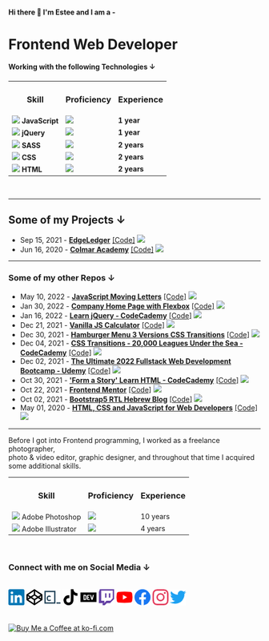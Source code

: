 #### Hi there 👋 I'm Estee and I am a -

<h1>Frontend Web Developer</h1>
<h4> Working with the following Technologies ↓<h4>
<table width="100%">
    <tr>
      <th><h3>Skill</h3></th>   
      <th><h3>Proficiency</h3></th>  
      <th><h3>Experience</h3></th>  
    </tr>
    <tr>
      <td><img src="https://github.com/esteecodes/icons-and-graphics/blob/main/icomoon/programming/PNG/javascript.png?raw=true"> JavaScript </td>
      <td><img src="https://github.com/esteecodes/icons-and-graphics/blob/main/progress-bar-small/progress-bar-55.png?raw=true"></td>
      <td> 1 year</td>  
    </tr>
    <tr></tr>
    <tr>
      <td><img src="https://github.com/esteecodes/icons-and-graphics/blob/main/icomoon/programming/PNG/jquery.png?raw=true"> jQuery </td>
      <td><img src="https://github.com/esteecodes/icons-and-graphics/blob/main/progress-bar-small/progress-bar-80.png?raw=true"></td>
      <td> 1 year</td>    
    </tr>
    <tr></tr>
    <tr>
      <td><img src="https://github.com/esteecodes/icons-and-graphics/blob/main/icomoon/programming/PNG/sass.png?raw=true"> SASS </td>
      <td><img src="https://github.com/esteecodes/icons-and-graphics/blob/main/progress-bar-small/progress-bar-85.png?raw=true"></td>
      <td> 2 years</td>  
    </tr>
    <tr></tr>
    <tr>
      <td><img src="https://github.com/esteecodes/icons-and-graphics/blob/main/icomoon/programming/PNG/css3.png?raw=true"> CSS </td>
      <td><img src="https://github.com/esteecodes/icons-and-graphics/blob/main/progress-bar-small/progress-bar-85.png?raw=true"></td>
      <td> 2 years</td>  
    </tr>
    <tr></tr>
    <tr>
      <td><img src="https://github.com/esteecodes/icons-and-graphics/blob/main/icomoon/programming/PNG/html5.png?raw=true"> HTML </td>
      <td><img src="https://github.com/esteecodes/icons-and-graphics/blob/main/progress-bar-small/progress-bar-95.png?raw=true"></td>
      <td> 2 years</td>  
    </tr>
</table>
<br/>
<hr>
<h2>Some of my Projects ↓</h2>
<ul>
<li>Sep 15, 2021 - <a href="https://esteecodes.github.io/EdgeLedger/" target="_blank"><strong>EdgeLedger</strong></a> <a href="https://github.com/esteecodes/EdgeLedger" target="_blank">[Code]</a> <img src="https://github.com/esteecodes/icons-and-graphics/blob/main/icomoon/programming/PNG/jQuery-js-css-html.png?raw=true"></li>
<li>Jun 16, 2020 - <a href="https://esteecodes.github.io/Colmar-Academy/" target="_blank"><strong>Colmar Academy</strong></a> <a href="https://github.com/esteecodes/Colmar-Academy" target="_blank">[Code]</a> <img src="https://github.com/esteecodes/icons-and-graphics/blob/main/icomoon/programming/PNG/css-html.png?raw=true"></li>
</ul>
<hr>
<h3>Some of my other Repos ↓</h3>
<ul>
<li>May 10, 2022 - <a href="https://esteecodes.github.io/JS-course-6-proj-Kalob-Final-Project/" target="_blank"><strong>JavaScript Moving Letters</strong></a> <a href="https://github.com/esteecodes/JS-course-6-proj-Kalob-Final-Project" target="_blank">[Code]</a> <img src="https://github.com/esteecodes/icons-and-graphics/blob/main/icomoon/programming/PNG/js-sass-html-16px.png?raw=true"></li>
<li>Jan 30, 2022 - <a href="https://esteecodes.github.io/Company-Home-Page-with-Flexbox-Frontend-Engeneer-CodeCademy/" target="_blank"><strong>Company Home Page with Flexbox</strong></a> <a href="https://github.com/esteecodes/Company-Home-Page-with-Flexbox-Frontend-Engeneer-CodeCademy" target="_blank">[Code]</a> <img src="https://github.com/esteecodes/icons-and-graphics/blob/main/icomoon/programming/PNG/css-html.png?raw=true"></li>
<li>Jan 16, 2022 - <a href="https://esteecodes.github.io/Learn-jQuery-CodeCademy/" target="_blank"><strong>Learn jQuery - CodeCademy</strong></a> <a href="https://github.com/esteecodes/Learn-jQuery-CodeCademy" target="_blank">[Code]</a> <img src="https://github.com/esteecodes/icons-and-graphics/blob/main/icomoon/programming/PNG/jQuery-js-css-html.png?raw=true"></li>
<li>Dec 21, 2021 - <a href="https://esteecodes.github.io/Vanilla-JS-Calculator-CSS-Flexbox-Grid-21.12.2021//" target="_blank"><strong>Vanilla JS Calculator</strong></a> <a href="https://github.com/esteecodes/Vanilla-JS-Calculator-CSS-Flexbox-Grid-21.12.2021" target="_blank">[Code]</a> <img src="https://github.com/esteecodes/icons-and-graphics/blob/main/icomoon/programming/PNG/js-css-html-16px.png?raw=true"></li>
<li>Dec 30, 2021 - <a href="https://esteecodes.github.io/Hamburger-Menu-3-Versions-CSS-Transitions-30.12.21/" target="_blank"><strong>Hamburger Menu 3 Versions CSS Transitions</strong></a> <a href="https://github.com/esteecodes/Hamburger-Menu-3-Versions-CSS-Transitions-30.12.21" target="_blank">[Code]</a> <img src="https://github.com/esteecodes/icons-and-graphics/blob/main/icomoon/programming/PNG/css-html.png?raw=true"></li>
<li>Dec 04, 2021 - <a href="https://esteecodes.github.io/CSS-Transitions-CodeCademy/3-Project-Transitions-20,000-Leagues-Under-the-Sea/" target="_blank"><strong>CSS Transitions - 20,000 Leagues Under the Sea - CodeCademy</strong></a> <a href="https://github.com/esteecodes/Hamburger-Menu-3-Versions-CSS-Transitions-30.12.21" target="_blank">[Code]</a> <img src="https://github.com/esteecodes/icons-and-graphics/blob/main/icomoon/programming/PNG/css-html.png?raw=true"></li>
<li>Dec 02, 2021 - <a href="https://esteecodes.github.io/The-Ultimate-2022-Fullstack-Web-Dev-Bootcamp-Kalob-Udemy/" target="_blank"><strong>The Ultimate 2022 Fullstack Web Development Bootcamp - Udemy</strong></a> <a href="https://github.com/esteecodes/The-Ultimate-2022-Fullstack-Web-Dev-Bootcamp-Kalob-Udemy" target="_blank">[Code]</a> <img src="https://github.com/esteecodes/icons-and-graphics/blob/main/icomoon/programming/PNG/css-html.png?raw=true"></li>
<li>Oct 30, 2021 - <a href="https://esteecodes.github.io/Learn-HTML-CodeCademy/Form-a-Story/" target="_blank"><strong>'Form a Story' Learn HTML - CodeCademy</strong></a> <a href="https://github.com/esteecodes/Learn-HTML-CodeCademy" target="_blank">[Code]</a> <img src="https://github.com/esteecodes/icons-and-graphics/blob/main/icomoon/programming/PNG/js-css-html-16px.png?raw=true"></li>
<li>Oct 22, 2021 - <a href="https://esteecodes.github.io/Frontend-Mentor/" target="_blank"><strong>Frontend Mentor</strong></a> <a href="https://github.com/esteecodes/Frontend-Mentor" target="_blank">[Code]</a> <img src="https://github.com/esteecodes/icons-and-graphics/blob/main/icomoon/programming/PNG/css-html.png?raw=true"></li>
<li>Oct 02, 2021 - <a href="https://esteecodes.github.io/bootstrap5-Hebrew-blog-rtl/" target="_blank"><strong>Bootstrap5 RTL Hebrew Blog</strong></a> <a href="https://github.com/esteecodes/bootstrap5-Hebrew-blog-rtl" target="_blank">[Code]</a> <img src="https://github.com/esteecodes/icons-and-graphics/blob/main/icomoon/programming/PNG/bootstrap-css-html.png?raw=true"></li>
<li>May 01, 2020 - <a href="https://esteecodes.github.io/HTML-CSS-JS-Coursera/" target="_blank"><strong>HTML, CSS and JavaScript for Web Developers</strong></a> <a href="https://github.com/esteecodes/HTML-CSS-JS-Coursera" target="_blank">[Code]</a> <img src="https://github.com/esteecodes/icons-and-graphics/blob/main/icomoon/programming/PNG/js-css-html-16px.png?raw=true"></li>
</ul>
<hr>
<p>Before I got into Frontend programming, I worked as a freelance photographer,<br/> 
photo & video editor, graphic designer, and throughout that time I acquired<br/> 
some additional skills.</p>
<table width="100%">
    <tr>
      <th><h3>Skill</h3></th>   
      <th><h3>Proficiency</h3></th>  
      <th><h3>Experience</h3></th>  
    </tr>
    <tr>
      <td><img src="https://github.com/esteecodes/icons-and-graphics/blob/main/icomoon/programming/PNG/adobephotoshop.png?raw=true"> Adobe Photoshop </td>
      <td><img src="https://github.com/esteecodes/icons-and-graphics/blob/main/progress-bar-small/progress-bar-95.png?raw=true"></td>
      <td> 10 years</td>  
    </tr>
     <tr>
      <td><img src="https://github.com/esteecodes/icons-and-graphics/blob/main/icomoon/programming/PNG/adobeillustrator.png?raw=true"> Adobe Illustrator </td>
      <td><img src="https://github.com/esteecodes/icons-and-graphics/blob/main/progress-bar-small/progress-bar-55.png?raw=true"></td>
      <td> 4 years</td>  
    </tr>
</table>
<br/>
<h3>Connect with me on Social Media ↓</h3>
<br/>
<a href="https://www.linkedin.com/in/esteecodes/" target="_blank"><img src="https://github.com/esteecodes/icons/blob/main/icomoon/PNG/linkedin.png?raw=true"></a>
<a href="https://codepen.io/esteecodes" target="_blank"><img src="https://github.com/esteecodes/icons/blob/main/icomoon/PNG/codepen.png?raw=true"></a>
<a href="https://www.codecademy.com/profiles/esteecodes" target="_blank"><img src="https://github.com/esteecodes/icons/blob/main/icomoon/PNG/codecademy.png?raw=true"></a>
<a href="https://www.tiktok.com/@esteecodes" target="_blank"><img src="https://github.com/esteecodes/icons/blob/main/icomoon/PNG/tiktok.png?raw=true"></a>
<a href="https://dev.to/esteecodes" target="_blank"><img src="https://github.com/esteecodes/icons/blob/main/icomoon/PNG/dev-dot-to.png?raw=true"></a>
<a href="https://www.twitch.tv/esteecodes" target="_blanc"><img src="https://github.com/esteecodes/icons/blob/main/icomoon/PNG/twitch.png?raw=true"></a>
<a href="https://www.youtube.com/c/EsteeCodes" target="_blank"><img src="https://github.com/esteecodes/icons/blob/main/icomoon/PNG/youtube.png?raw=true"></a>
<a href="https://www.facebook.com/esteecodes" target="_blank"><img src="https://github.com/esteecodes/icons/blob/main/icomoon/PNG/facebook.png?raw=true"></a>
<a href="https://www.instagram.com/esteecodes/" target="_blank"><img src="https://github.com/esteecodes/icons/blob/main/icomoon/PNG/instagram.png?raw=true"></a>
<a href="https://twitter.com/esteecodes" target="_blank"><img src="https://github.com/esteecodes/icons/blob/main/icomoon/PNG/twitter.png?raw=true"></a>
<br><br><br>
<a href='https://ko-fi.com/esteecodes' target='_blank'><img height='36' style='border:0px;height:36px;' src='https://cdn.ko-fi.com/cdn/kofi2.png?v=3' border='0' alt='Buy Me a Coffee at ko-fi.com' /></a>

<!--
**esteecodes/EsteeCodes** is a ✨ _special_ ✨ repository because its `README.md` (this file) appears on your GitHub profile.

Here are some ideas to get you started:

- 🔭 I’m currently working on ...
- 👯 I’m looking to collaborate on ...
- 🤔 I’m looking for help with ...
- 💬 Ask me about ...
- 📫 How to reach me: ...
- 😄 Pronouns: ...
- ⚡ Fun fact: ...
-->
